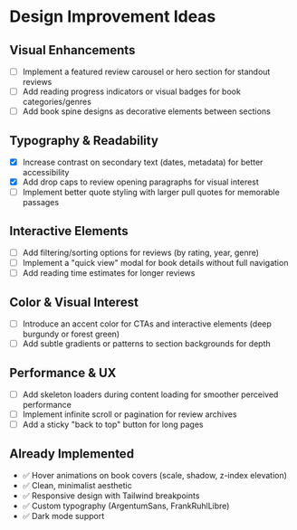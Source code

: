 # Design Improvement Ideas

## Visual Enhancements

- [ ] Implement a featured review carousel or hero section for standout reviews
- [ ] Add reading progress indicators or visual badges for book categories/genres
- [ ] Add book spine designs as decorative elements between sections

## Typography & Readability

- [x] Increase contrast on secondary text (dates, metadata) for better accessibility
- [x] Add drop caps to review opening paragraphs for visual interest
- [ ] Implement better quote styling with larger pull quotes for memorable passages

## Interactive Elements

- [ ] Add filtering/sorting options for reviews (by rating, year, genre)
- [ ] Implement a "quick view" modal for book details without full navigation
- [ ] Add reading time estimates for longer reviews

## Color & Visual Interest

- [ ] Introduce an accent color for CTAs and interactive elements (deep burgundy or forest green)
- [ ] Add subtle gradients or patterns to section backgrounds for depth

## Performance & UX

- [ ] Add skeleton loaders during content loading for smoother perceived performance
- [ ] Implement infinite scroll or pagination for review archives
- [ ] Add a sticky "back to top" button for long pages

## Already Implemented

- ✅ Hover animations on book covers (scale, shadow, z-index elevation)
- ✅ Clean, minimalist aesthetic
- ✅ Responsive design with Tailwind breakpoints
- ✅ Custom typography (ArgentumSans, FrankRuhlLibre)
- ✅ Dark mode support
